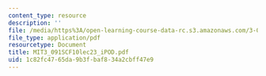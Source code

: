 ```yaml
---
content_type: resource
description: ''
file: /media/https%3A/open-learning-course-data-rc.s3.amazonaws.com/3-091sc-introduction-to-solid-state-chemistry-fall-2010/1c82fc4765da9b3fbaf834a2cbff47e9_MIT3_091SCF10lec23_iPOD.pdf
file_type: application/pdf
resourcetype: Document
title: MIT3_091SCF10lec23_iPOD.pdf
uid: 1c82fc47-65da-9b3f-baf8-34a2cbff47e9
---
```

